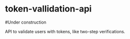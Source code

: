# token-vallidation-api

#Under construction

API to validate users with tokens, like two-step verifications.
